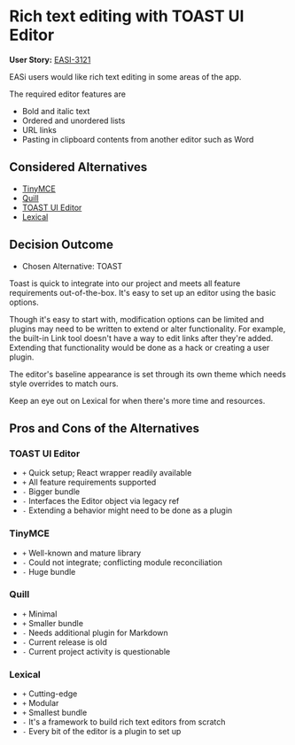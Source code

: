 # Rich text editing with TOAST UI Editor

**User Story:** [EASI-3121](https://jiraent.cms.gov/browse/EASI-3121)

EASi users would like rich text editing in some areas of the app.

The required editor features are
- Bold and italic text
- Ordered and unordered lists
- URL links
- Pasting in clipboard contents from another editor such as Word

## Considered Alternatives

* [TinyMCE](https://github.com/tinymce/tinymce)
* [Quill](https://github.com/quilljs/quill)
* [TOAST UI Editor](https://github.com/nhn/tui.editor/tree/master)
* [Lexical](https://github.com/facebook/lexical)

## Decision Outcome

* Chosen Alternative: TOAST

Toast is quick to integrate into our project and meets all feature requirements out-of-the-box. It's easy to set up an editor using the basic options.

Though it's easy to start with, modification options can be limited and plugins may need to be written to extend or alter functionality. For example, the built-in Link tool doesn't have a way to edit links after they're added. Extending that functionality would be done as a hack or creating a user plugin.

The editor's baseline appearance is set through its own theme which needs style overrides to match ours.

Keep an eye out on Lexical for when there's more time and resources.

## Pros and Cons of the Alternatives

### TOAST UI Editor
* `+` Quick setup; React wrapper readily available
* `+` All feature requirements supported
* `-` Bigger bundle
* `-` Interfaces the Editor object via legacy ref
* `-` Extending a behavior might need to be done as a plugin

### TinyMCE

* `+` Well-known and mature library
* `-` Could not integrate; conflicting module reconciliation
* `-` Huge bundle

### Quill

* `+` Minimal
* `+` Smaller bundle
* `-` Needs additional plugin for Markdown
* `-` Current release is old
* `-` Current project activity is questionable

### Lexical

* `+` Cutting-edge
* `+` Modular
* `+` Smallest bundle
* `-` It's a framework to build rich text editors from scratch
* `-` Every bit of the editor is a plugin to set up